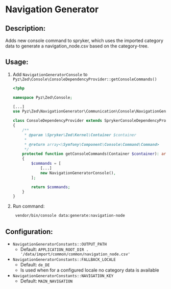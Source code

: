 # Navigation Generator

## Description:
Adds new console command to spryker, which uses the imported category data to generate a navigation_node.csv based on the category-tree.

## Usage:
1. Add `NavigationGeneratorConsole` to `Pyz\Zed\Console\ConsoleDependencyProvider::getConsoleCommands()`

   ```php
   <?php
   
   namespace Pyz\Zed\Console;
   
   [...]
   use Pyz\Zed\NavigationGenerator\Communication\Console\NavigationGeneratorConsole;
   
   class ConsoleDependencyProvider extends SprykerConsoleDependencyProvider
   {
       /**
        * @param \Spryker\Zed\Kernel\Container $container
        *
        * @return array<\Symfony\Component\Console\Command\Command>
        */
       protected function getConsoleCommands(Container $container): array
       {
           $commands = [
               [...]
               new NavigationGeneratorConsole(),
           ];
   
           return $commands;
       }
   }
   ```
3. Run command:

   ```bash
    vendor/bin/console data:generate:navigation-node
    ```
## Configuration:
* `NavigationGeneratorConstants::OUTPUT_PATH` 
  * Default: `APPLICATION_ROOT_DIR . '/data/import/common/common/navigation_node.csv'`
* `NavigationGeneratorConstants::FALLBACK_LOCALE`
  * Default: `de_DE`
  * Is used when for a configured locale no category data is available
* `NavigationGeneratorConstants::NAVIGATION_KEY` 
  * Default: `MAIN_NAVIGATION`
